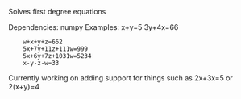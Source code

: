 Solves first degree equations

Dependencies:
            numpy
Examples:
        x+y=5
        3y+4x=66
        
        w+x+y+z=662
        5x+7y+11z+111w=999
        5x+6y+7z+1031w=5234
        x-y-z-w=33

Currently working on adding support for things such as 2x+3x=5 or 2(x+y)=4
